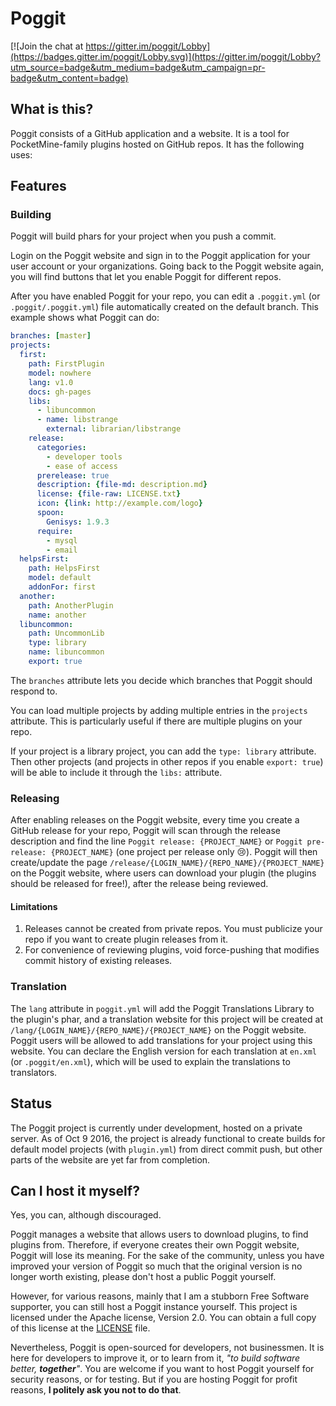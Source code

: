 Poggit
===

[![Join the chat at https://gitter.im/poggit/Lobby](https://badges.gitter.im/poggit/Lobby.svg)](https://gitter.im/poggit/Lobby?utm_source=badge&utm_medium=badge&utm_campaign=pr-badge&utm_content=badge)

## What is this?
Poggit consists of a GitHub application and a website. It is a tool for PocketMine-family plugins hosted on GitHub repos. It has the following uses:

## Features
### Building
Poggit will build phars for your project when you push a commit.

Login on the Poggit website and sign in to the Poggit application for your user account or your organizations. Going back to the Poggit website again, you will find buttons that let you enable Poggit for different repos.

After you have enabled Poggit for your repo, you can edit a `.poggit.yml` (or `.poggit/.poggit.yml`) file automatically created on the default branch. This example shows what Poggit can do:

```yaml
branches: [master]
projects:
  first:
    path: FirstPlugin
    model: nowhere
    lang: v1.0
    docs: gh-pages
    libs:
      - libuncommon
      - name: libstrange
        external: librarian/libstrange
    release:
      categories:
        - developer tools
        - ease of access
      prerelease: true
      description: {file-md: description.md}
      license: {file-raw: LICENSE.txt}
      icon: {link: http://example.com/logo}
      spoon:
        Genisys: 1.9.3
      require:
        - mysql
        - email
  helpsFirst:
    path: HelpsFirst
    model: default
    addonFor: first
  another:
    path: AnotherPlugin
    name: another
  libuncommon:
    path: UncommonLib
    type: library
    name: libuncommon
    export: true
```

The `branches` attribute lets you decide which branches that Poggit should respond to.

You can load multiple projects by adding multiple entries in the `projects` attribute. This is particularly useful if there are multiple plugins on your repo.

If your project is a library project, you can add the `type: library` attribute. Then other projects (and projects in other repos if you enable `export: true`) will be able to include it through the `libs:` attribute.

<!-- The `docs` attribute can be added to generate docs for your project at `/docs/{LOGIN_NAME}/{REPO_NAME}/{PROJECT_NAME}` on the Poggit website. -->

### Releasing
After enabling releases on the Poggit website, every time you create a GitHub release for your repo, Poggit will scan through the release description and find the line `Poggit release: {PROJECT_NAME}` or `Poggit pre-release: {PROJECT_NAME}` (one project per release only :cry:). Poggit will then create/update the page `/release/{LOGIN_NAME}/{REPO_NAME}/{PROJECT_NAME}` on the Poggit website, where users can download your plugin (the plugins should be released for free!), after the release being reviewed.

#### Limitations
1. Releases cannot be created from private repos. You must publicize your repo if you want to create plugin releases from it.
2. For convenience of reviewing plugins, void force-pushing that modifies commit history of existing releases.

### Translation
The `lang` attribute in `poggit.yml` will add the Poggit Translations Library to the plugin's phar, and a translation website for this project will be created at `/lang/{LOGIN_NAME}/{REPO_NAME}/{PROJECT_NAME}` on the Poggit website. Poggit users will be allowed to add translations for your project using this website. You can declare the English version for each translation at `en.xml` (or `.poggit/en.xml`), which will be used to explain the translations to translators.

## Status
The Poggit project is currently under development, hosted on a private server. As of Oct 9 2016, the project is already functional to create builds for default model projects (with `plugin.yml`) from direct commit push, but other parts of the website are yet far from completion.

## Can I host it myself?
Yes, you can, although discouraged.

Poggit manages a website that allows users to download plugins, to find plugins from. Therefore, if everyone creates their own Poggit website, Poggit will lose its meaning. For the sake of the community, unless you have improved your version of Poggit so much that the original version is no longer worth existing, please don't host a public Poggit yourself.

However, for various reasons, mainly that I am a stubborn Free Software supporter, you can still host a Poggit instance yourself. This project is licensed under the Apache license, Version 2.0. You can obtain a full copy of this license at the [LICENSE](LICENSE) file.

Nevertheless, Poggit is open-sourced for developers, not businessmen. It is here for developers to improve it, or to learn from it, _"to build software better, **together**"_. You are welcome if you want to host Poggit yourself for security reasons, or for testing. But if you are hosting Poggit for profit reasons, **I politely ask you not to do that**.
